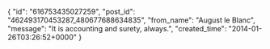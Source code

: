  {
   "id": "616753435027259",
   "post_id": "462493170453287_480677688634835",
   "from_name": "August le Blanc",
   "message": "It is accounting and surety, always.",
   "created_time": "2014-01-26T03:26:52+0000"
 }
